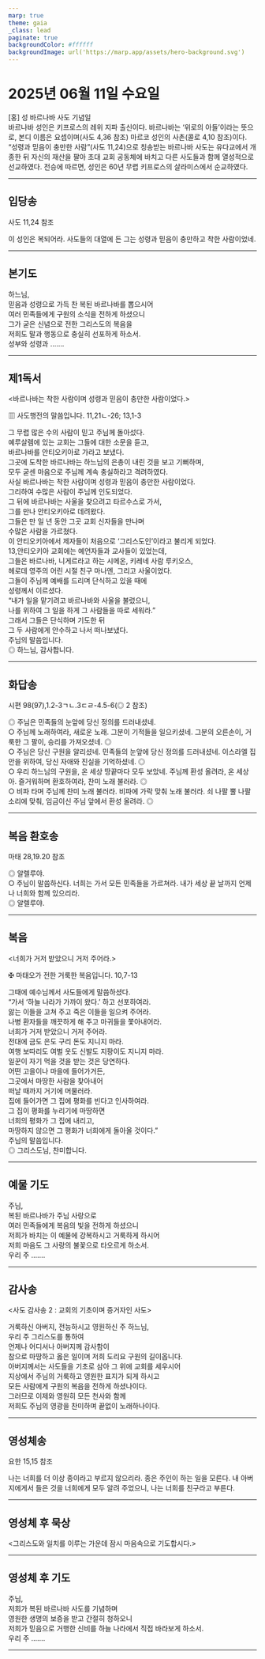 ```yaml
---
marp: true
theme: gaia
_class: lead
paginate: true
backgroundColor: #ffffff
backgroundImage: url('https://marp.app/assets/hero-background.svg')
---
```


# 2025년 06월 11일 수요일

[홍] 성 바르나바 사도 기념일  
바르나바 성인은 키프로스의 레위 지파 출신이다. 바르나바는 ‘위로의 아들’이라는 뜻으로, 본디 이름은 요셉이며(사도 4,36 참조) 마르코 성인의 사촌(콜로 4,10 참조)이다. “성령과 믿음이 충만한 사람”(사도 11,24)으로 칭송받는 바르나바 사도는 유다교에서 개종한 뒤 자신의 재산을 팔아 초대 교회 공동체에 바치고 다른 사도들과 함께 열성적으로 선교하였다. 전승에 따르면, 성인은 60년 무렵 키프로스의 살라미스에서 순교하였다.




---

## 입당송

사도 11,24 참조

이 성인은 복되어라. 사도들의 대열에 든 그는 성령과 믿음이 충만하고 착한 사람이었네.  
  


---

## 본기도

하느님,  
믿음과 성령으로 가득 찬 복된 바르나바를 뽑으시어  
여러 민족들에게 구원의 소식을 전하게 하셨으니  
그가 굳은 신념으로 전한 그리스도의 복음을  
저희도 말과 행동으로 충실히 선포하게 하소서.  
성부와 성령과 …….  
  


---

## 제1독서

<바르나바는 착한 사람이며 성령과 믿음이 충만한 사람이었다.>

▥ 사도행전의 말씀입니다. 11,21ㄴ-26; 13,1-3

그 무렵 많은 수의 사람이 믿고 주님께 돌아섰다.  
예루살렘에 있는 교회는 그들에 대한 소문을 듣고,  
바르나바를 안티오키아로 가라고 보냈다.  
그곳에 도착한 바르나바는 하느님의 은총이 내린 것을 보고 기뻐하며,  
모두 굳센 마음으로 주님께 계속 충실하라고 격려하였다.  
사실 바르나바는 착한 사람이며 성령과 믿음이 충만한 사람이었다.  
그리하여 수많은 사람이 주님께 인도되었다.  
그 뒤에 바르나바는 사울을 찾으려고 타르수스로 가서,  
그를 만나 안티오키아로 데려왔다.  
그들은 만 일 년 동안 그곳 교회 신자들을 만나며  
수많은 사람을 가르쳤다.  
이 안티오키아에서 제자들이 처음으로 ‘그리스도인’이라고 불리게 되었다.  
13,안티오키아 교회에는 예언자들과 교사들이 있었는데,  
그들은 바르나바, 니게르라고 하는 시메온, 키레네 사람 루키오스,  
헤로데 영주의 어린 시절 친구 마나엔, 그리고 사울이었다.  
그들이 주님께 예배를 드리며 단식하고 있을 때에  
성령께서 이르셨다.  
“내가 일을 맡기려고 바르나바와 사울을 불렀으니,  
나를 위하여 그 일을 하게 그 사람들을 따로 세워라.”  
그래서 그들은 단식하며 기도한 뒤  
그 두 사람에게 안수하고 나서 떠나보냈다.  
주님의 말씀입니다.  
◎ 하느님, 감사합니다.  
  


---

## 화답송

시편 98(97),1.2-3ㄱㄴ.3ㄷㄹ-4.5-6(◎ 2 참조)

◎ 주님은 민족들의 눈앞에 당신 정의를 드러내셨네.  
○ 주님께 노래하여라, 새로운 노래. 그분이 기적들을 일으키셨네. 그분의 오른손이, 거룩한 그 팔이, 승리를 가져오셨네. ◎  
○ 주님은 당신 구원을 알리셨네. 민족들의 눈앞에 당신 정의를 드러내셨네. 이스라엘 집안을 위하여, 당신 자애와 진실을 기억하셨네. ◎  
○ 우리 하느님의 구원을, 온 세상 땅끝마다 모두 보았네. 주님께 환성 올려라, 온 세상아. 즐거워하며 환호하여라, 찬미 노래 불러라. ◎  
○ 비파 타며 주님께 찬미 노래 불러라. 비파에 가락 맞춰 노래 불러라. 쇠 나팔 뿔 나팔 소리에 맞춰, 임금이신 주님 앞에서 환성 올려라. ◎  
  


---

## 복음 환호송

마태 28,19.20 참조

◎ 알렐루야.  
○ 주님이 말씀하신다. 너희는 가서 모든 민족들을 가르쳐라. 내가 세상 끝 날까지 언제나 너희와 함께 있으리라.  
◎ 알렐루야.  
  


---

## 복음

<너희가 거저 받았으니 거저 주어라.>

✠ 마태오가 전한 거룩한 복음입니다. 10,7-13

그때에 예수님께서 사도들에게 말씀하셨다.  
“가서 ‘하늘 나라가 가까이 왔다.’ 하고 선포하여라.  
앓는 이들을 고쳐 주고 죽은 이들을 일으켜 주어라.  
나병 환자들을 깨끗하게 해 주고 마귀들을 쫓아내어라.  
너희가 거저 받았으니 거저 주어라.  
전대에 금도 은도 구리 돈도 지니지 마라.  
여행 보따리도 여벌 옷도 신발도 지팡이도 지니지 마라.  
일꾼이 자기 먹을 것을 받는 것은 당연하다.  
어떤 고을이나 마을에 들어가거든,  
그곳에서 마땅한 사람을 찾아내어  
떠날 때까지 거기에 머물러라.  
집에 들어가면 그 집에 평화를 빈다고 인사하여라.  
그 집이 평화를 누리기에 마땅하면  
너희의 평화가 그 집에 내리고,  
마땅하지 않으면 그 평화가 너희에게 돌아올 것이다.”  
주님의 말씀입니다.  
◎ 그리스도님, 찬미합니다.  
  


---

## 예물 기도

주님,  
복된 바르나바가 주님 사랑으로  
여러 민족들에게 복음의 빛을 전하게 하셨으니  
저희가 바치는 이 예물에 강복하시고 거룩하게 하시어  
저희 마음도 그 사랑의 불꽃으로 타오르게 하소서.  
우리 주 …….  
  


---

## 감사송

<사도 감사송 2 : 교회의 기초이며 증거자인 사도>

거룩하신 아버지, 전능하시고 영원하신 주 하느님,  
우리 주 그리스도를 통하여  
언제나 어디서나 아버지께 감사함이  
참으로 마땅하고 옳은 일이며 저희 도리요 구원의 길이옵니다.  
아버지께서는 사도들을 기초로 삼아 그 위에 교회를 세우시어  
지상에서 주님의 거룩하고 영원한 표지가 되게 하시고  
모든 사람에게 구원의 복음을 전하게 하셨나이다.  
그러므로 이제와 영원히 모든 천사와 함께  
저희도 주님의 영광을 찬미하며 끝없이 노래하나이다.  
  


---

## 영성체송

요한 15,15 참조

나는 너희를 더 이상 종이라고 부르지 않으리라. 종은 주인이 하는 일을 모른다. 내 아버지에게서 들은 것을 너희에게 모두 알려 주었으니, 나는 너희를 친구라고 부른다.  
  


---

## 영성체 후 묵상

<그리스도와 일치를 이루는 가운데 잠시 마음속으로 기도합시다.>  


---

## 영성체 후 기도

주님,  
저희가 복된 바르나바 사도를 기념하며  
영원한 생명의 보증을 받고 간절히 청하오니  
저희가 믿음으로 거행한 신비를 하늘 나라에서 직접 바라보게 하소서.  
우리 주 …….  
  


---